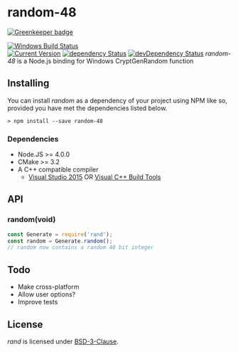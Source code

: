 # random-48

[![Greenkeeper badge](https://badges.greenkeeper.io/simon-p-r/random-48.svg)](https://greenkeeper.io/)

[![Windows Build Status](https://img.shields.io/appveyor/ci/simon-p-r/random-48/master.svg?label=windows&style=flat-square&maxAge=2592000)](https://ci.appveyor.com/project/simon-p-r/random-48)  
[![Current Version](https://img.shields.io/npm/v/random-48.svg?maxAge=1000)](https://www.npmjs.org/package/random-48)
[![dependency Status](https://img.shields.io/david/simon-p-r/random-48.svg?maxAge=1000)](https://david-dm.org/simon-p-r/random-48)
[![devDependency Status](https://img.shields.io/david/dev/simon-p-r/random-48.svg?maxAge=1000)](https://david-dm.org/simon-p-r/random-48)
*random-48* is a Node.js binding for Windows CryptGenRandom function

## Installing
You can install *random* as a dependency of your project using NPM like
so, provided you have met the dependencies listed below.
```
> npm install --save random-48
```

### Dependencies
* Node.JS >= 4.0.0
* CMake >= 3.2
* A C++ compatible compiler
  - [Visual Studio 2015](https://www.visualstudio.com/products/vs-2015-product-editions) 
    OR [Visual C++ Build Tools](http://landinghub.visualstudio.com/visual-cpp-build-tools)


## API
### random(void)


```javascript
const Generate = require('rand');
const random = Generate.random();
// random now contains a random 48 bit integer

```

## Todo
* Make cross-platform
* Allow user options?
* Improve tests


## License
*rand* is licensed under
[BSD-3-Clause](https://www.w3.org/Consortium/Legal/2008/03-bsd-license.html).